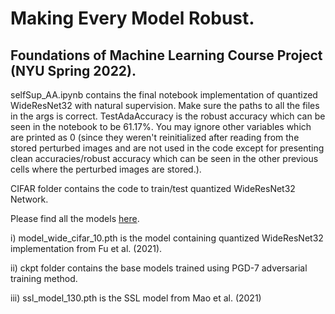 # Making Every Model Robust.

## Foundations of Machine Learning Course Project (NYU Spring 2022).

selfSup_AA.ipynb contains the final notebook implementation of quantized WideResNet32 with natural supervision. Make sure the paths to all the files in the args is correct. TestAdaAccuracy is the robust accuracy which can be seen in the notebook to be 61.17%. You may ignore other variables which are printed as 0 (since they weren't reinitialized after reading from the stored perturbed images and are not used in the code except for presenting clean accuracies/robust accuracy which can be seen in the other previous cells where the perturbed images are stored.). 



CIFAR folder contains the code to train/test quantized WideResNet32 Network.

Please find all the models [here](https://drive.google.com/drive/folders/1lR3muFSTTbSLKquhG9uEcHJJY8zHr9r_?usp=sharing). 

i) model_wide_cifar_10.pth is the model containing quantized WideResNet32 implementation from Fu et al. (2021). 

ii) ckpt folder contains the base models trained using PGD-7 adversarial training method.  

iii) ssl_model_130.pth is the SSL model from Mao et al. (2021)
